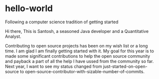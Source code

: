# hello-world
Following a computer science tradition of getting started

Hi there,
This is Santosh, a seasoned Java developer and a Quantitative Analyst. 

Contributing to open source projects has been on my wish list or a long time. I am glad I am finally getting started with it. My goal for this year is to made some significant contributions to help the open source community and payback a part of all the help I have ussed from the community so far. Next year, I want to see my status changed from just-started-on-open-source to open-source-contributor-with-sizable-number-of-commits.
